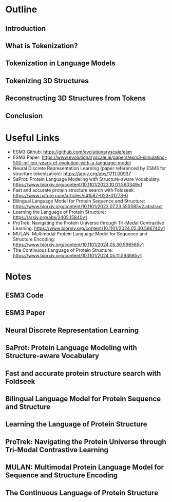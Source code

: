 # Outline
## Introduction
## What is Tokenization?
## Tokenization in Language Models
## Tokenizing 3D Structures
## Reconstructing 3D Structures from Tokens
## Conclusion
# Useful Links
- ESM3 Github: https://github.com/evolutionaryscale/esm
- ESM3 Paper: https://www.evolutionaryscale.ai/papers/esm3-simulating-500-million-years-of-evolution-with-a-language-model
- Neural Discrete Representation Learning (paper referenced by ESM3 for structure tokenization): https://arxiv.org/abs/1711.00937
- SaProt: Protein Language Modeling with Structure-aware Vocabulary: https://www.biorxiv.org/content/10.1101/2023.10.01.560349v1
- Fast and accurate protein structure search with Foldseek: https://www.nature.com/articles/s41587-023-01773-0
- Bilingual Language Model for Protein Sequence and Structure: https://www.biorxiv.org/content/10.1101/2023.07.23.550085v2.abstract
- Learning the Language of Protein Structure: https://arxiv.org/abs/2405.15840v1
- ProTrek: Navigating the Protein Universe through Tri-Modal Contrastive Learning: https://www.biorxiv.org/content/10.1101/2024.05.30.596740v1
- MULAN: Multimodal Protein Language Model for Sequence and Structure Encoding: https://www.biorxiv.org/content/10.1101/2024.05.30.596565v1
- The Continuous Language of Protein Structure: https://www.biorxiv.org/content/10.1101/2024.05.11.593685v1
# Notes
## ESM3 Code
## ESM3 Paper
## Neural Discrete Representation Learning
## SaProt: Protein Language Modeling with Structure-aware Vocabulary
## Fast and accurate protein structure search with Foldseek
## Bilingual Language Model for Protein Sequence and Structure
## Learning the Language of Protein Structure
## ProTrek: Navigating the Protein Universe through Tri-Modal Contrastive Learning
## MULAN: Multimodal Protein Language Model for Sequence and Structure Encoding
## The Continuous Language of Protein Structure